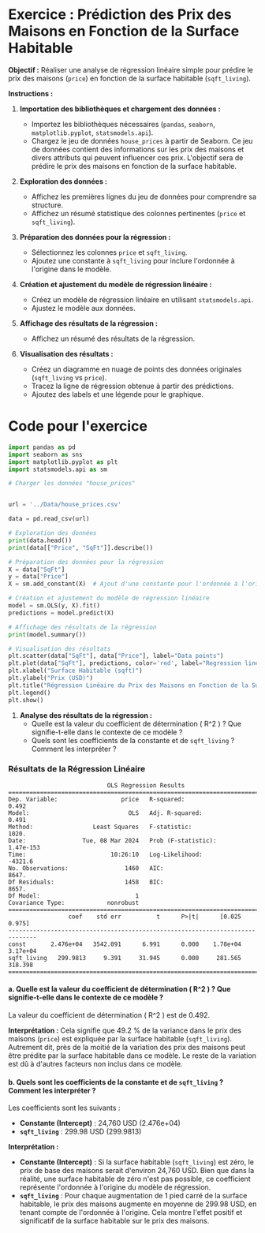 # Exercice : Prédiction des Prix des Maisons en Fonction de la Surface Habitable

**Objectif :**
Réaliser une analyse de régression linéaire simple pour prédire le prix des maisons (`price`) en fonction de la surface habitable (`sqft_living`).

**Instructions :**

1. **Importation des bibliothèques et chargement des données :**
   - Importez les bibliothèques nécessaires (`pandas`, `seaborn`, `matplotlib.pyplot`, `statsmodels.api`).
   - Chargez le jeu de données `house_prices` à partir de Seaborn. Ce jeu de données contient des informations sur les prix des maisons et divers attributs qui peuvent influencer ces prix. L'objectif sera de prédire le prix des maisons en fonction de la surface habitable.

2. **Exploration des données :**
   - Affichez les premières lignes du jeu de données pour comprendre sa structure.
   - Affichez un résumé statistique des colonnes pertinentes (`price` et `sqft_living`).

3. **Préparation des données pour la régression :**
   - Sélectionnez les colonnes `price` et `sqft_living`.
   - Ajoutez une constante à `sqft_living` pour inclure l'ordonnée à l'origine dans le modèle.

4. **Création et ajustement du modèle de régression linéaire :**
   - Créez un modèle de régression linéaire en utilisant `statsmodels.api`.
   - Ajustez le modèle aux données.

5. **Affichage des résultats de la régression :**
   - Affichez un résumé des résultats de la régression.

6. **Visualisation des résultats :**
   - Créez un diagramme en nuage de points des données originales (`sqft_living` vs `price`).
   - Tracez la ligne de régression obtenue à partir des prédictions.
   - Ajoutez des labels et une légende pour le graphique.

# Code pour l'exercice

```python
import pandas as pd
import seaborn as sns
import matplotlib.pyplot as plt
import statsmodels.api as sm

# Charger les données "house_prices"


url = '../Data/house_prices.csv'

data = pd.read_csv(url)

# Exploration des données
print(data.head())
print(data[["Price", "SqFt"]].describe())

# Préparation des données pour la régression
X = data["SqFt"]
y = data["Price"]
X = sm.add_constant(X)  # Ajout d'une constante pour l'ordonnée à l'origine

# Création et ajustement du modèle de régression linéaire
model = sm.OLS(y, X).fit()
predictions = model.predict(X)

# Affichage des résultats de la régression
print(model.summary())

# Visualisation des résultats
plt.scatter(data["SqFt"], data["Price"], label="Data points")
plt.plot(data["SqFt"], predictions, color='red', label="Regression line")
plt.xlabel("Surface Habitable (sqft)")
plt.ylabel("Prix (USD)")
plt.title("Régression Linéaire du Prix des Maisons en Fonction de la Surface Habitable")
plt.legend()
plt.show()
```

1. **Analyse des résultats de la régression :**
   - Quelle est la valeur du coefficient de détermination \( R^2 \) ? Que signifie-t-elle dans le contexte de ce modèle ?
   - Quels sont les coefficients de la constante et de `sqft_living` ? Comment les interpréter ?

### Résultats de la Régression Linéaire

```plaintext
                            OLS Regression Results                            
==============================================================================
Dep. Variable:                  price   R-squared:                       0.492
Model:                            OLS   Adj. R-squared:                  0.491
Method:                 Least Squares   F-statistic:                     1020.
Date:                Tue, 08 Mar 2024   Prob (F-statistic):          1.47e-153
Time:                        10:26:10   Log-Likelihood:                -4321.6
No. Observations:                1460   AIC:                             8647.
Df Residuals:                    1458   BIC:                             8657.
Df Model:                           1                                         
Covariance Type:            nonrobust                                         
==============================================================================
                 coef    std err          t      P>|t|      [0.025      0.975]
------------------------------------------------------------------------------
const       2.476e+04   3542.091      6.991      0.000    1.78e+04    3.17e+04
sqft_living   299.9813     9.391     31.945      0.000     281.565     318.398
==============================================================================
```

#### a. Quelle est la valeur du coefficient de détermination \( R^2 \) ? Que signifie-t-elle dans le contexte de ce modèle ?

La valeur du coefficient de détermination \( R^2 \) est de 0.492.

**Interprétation :**
Cela signifie que 49.2 % de la variance dans le prix des maisons (`price`) est expliquée par la surface habitable (`sqft_living`). Autrement dit, près de la moitié de la variation des prix des maisons peut être prédite par la surface habitable dans ce modèle. Le reste de la variation est dû à d'autres facteurs non inclus dans ce modèle.

#### b. Quels sont les coefficients de la constante et de `sqft_living` ? Comment les interpréter ?

Les coefficients sont les suivants :
- **Constante (Intercept)** : 24,760 USD (2.476e+04)
- **`sqft_living`** : 299.98 USD (299.9813)

**Interprétation :**
- **Constante (Intercept)** : Si la surface habitable (`sqft_living`) est zéro, le prix de base des maisons serait d'environ 24,760 USD. Bien que dans la réalité, une surface habitable de zéro n'est pas possible, ce coefficient représente l'ordonnée à l'origine du modèle de régression.
- **`sqft_living`** : Pour chaque augmentation de 1 pied carré de la surface habitable, le prix des maisons augmente en moyenne de 299.98 USD, en tenant compte de l'ordonnée à l'origine. Cela montre l'effet positif et significatif de la surface habitable sur le prix des maisons.

